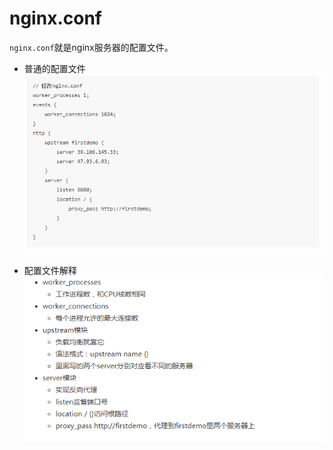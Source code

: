 # nginx.conf

`nginx.conf`就是nginx服务器的配置文件。

* 普通的配置文件
![](/assets/TIM截图20180623143118.png)

* 配置文件解释
![](/assets/TIM截图20180623143109.png)
